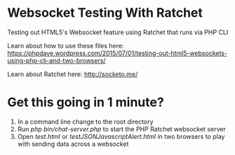 # Websocket Testing With Ratchet
Testing out HTML5's Websocket feature using Ratchet that runs via PHP CLI

Learn about how to use these files here: https://phpdave.wordpress.com/2015/07/01/testing-out-html5-websockets-using-php-cli-and-two-browsers/

Learn about Ratchet here: http://socketo.me/

# Get this going in 1 minute?
1. In a command line change to the root directory
2. Run *php bin/chat-server.php* to start the PHP Ratchet websocket server
3. Open *test.html* or *testJSONJavascriptAlert.html* in two browsers to play with sending data across a websocket
